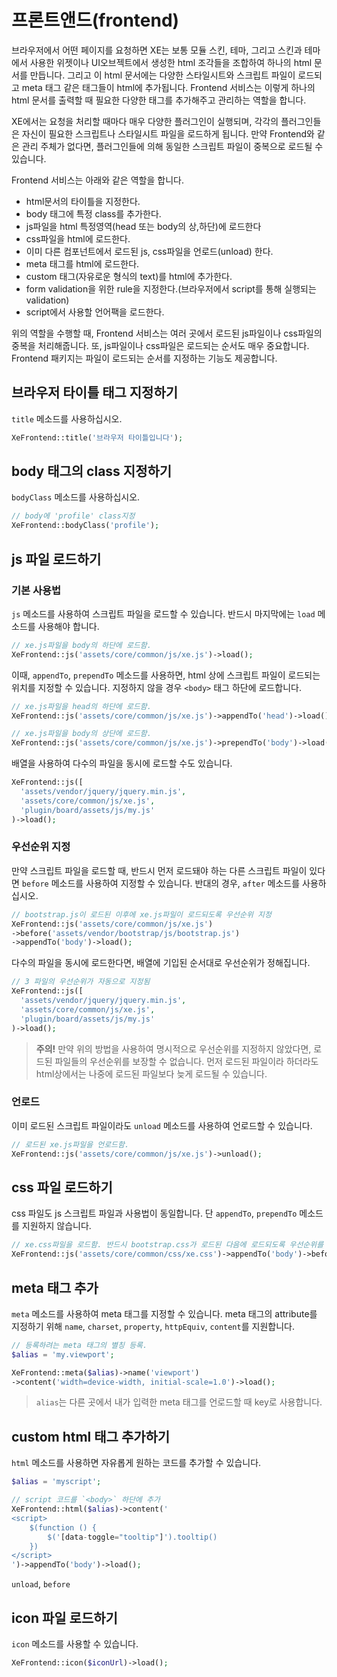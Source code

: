 # 프론트앤드(frontend)

브라우저에서 어떤 페이지를 요청하면 XE는 보통 모듈 스킨, 테마, 그리고 스킨과 테마에서 사용한 위젯이나 UI오브젝트에서 생성한 html 조각들을 조합하여 하나의 html 문서를 만듭니다. 그리고 이 html 문서에는 다양한 스타일시트와 스크립트 파일이 로드되고 meta 태그 같은 태그들이 html에 추가됩니다. Frontend 서비스는 이렇게 하나의 html 문서를 출력할 때 필요한 다양한 태그를 추가해주고 관리하는 역할을 합니다.

XE에서는 요청을 처리할 때마다 매우 다양한 플러그인이 실행되며, 각각의 플러그인들은 자신이 필요한 스크립트나 스타일시트 파일을 로드하게 됩니다. 만약 Frontend와 같은 관리 주체가 없다면, 플러그인들에 의해 동일한 스크립트 파일이 중복으로 로드될 수 있습니다.

Frontend 서비스는 아래와 같은 역할을 합니다.

- html문서의 타이틀을 지정한다.
- body 태그에 특정 class를 추가한다.
- js파일을 html 특정영역(head 또는 body의 상,하단)에 로드한다
- css파일을 html에 로드한다.
- 이미 다른 컴포넌트에서 로드된 js, css파일을 언로드(unload) 한다.
- meta 태그를 html에 로드한다.
- custom 태그(자유로운 형식의 text)를 html에 추가한다.
- form validation을 위한 rule을 지정한다.(브라우저에서 script를 통해 실행되는 validation)
- script에서 사용할 언어팩을 로드한다.

위의 역할을 수행할 때, Frontend 서비스는 여러 곳에서 로드된 js파일이나 css파일의 중복을 처리해줍니다. 또, js파일이나 css파일은 로드되는 순서도 매우 중요합니다. Frontend 패키지는 파일이 로드되는 순서를 지정하는 기능도 제공합니다.


## 브라우저 타이틀 태그 지정하기

`title` 메소드를 사용하십시오.

```php
XeFrontend::title('브라우저 타이틀입니다');
```

## body 태그의 class 지정하기

`bodyClass` 메소드를 사용하십시오.

```php
// body에 'profile' class지정
XeFrontend::bodyClass('profile');
```

## js 파일 로드하기

### 기본 사용법

`js` 메소드를 사용하여 스크립트 파일을 로드할 수 있습니다. 반드시 마지막에는 `load` 메소드를 사용해야 합니다.

```php
// xe.js파일을 body의 하단에 로드함.
XeFrontend::js('assets/core/common/js/xe.js')->load();
```
이때, `appendTo`, `prependTo` 메소드를 사용하면, html 상에 스크립트 파일이 로드되는 위치를 지정할 수 있습니다. 지정하지 않을 경우 `<body>` 태그 하단에 로드합니다.

```php
// xe.js파일을 head의 하단에 로드함.
XeFrontend::js('assets/core/common/js/xe.js')->appendTo('head')->load();

// xe.js파일을 body의 상단에 로드함.
XeFrontend::js('assets/core/common/js/xe.js')->prependTo('body')->load();
```

배열을 사용하여 다수의 파일을 동시에 로드할 수도 있습니다.

```php
XeFrontend::js([
  'assets/vendor/jquery/jquery.min.js',
  'assets/core/common/js/xe.js',
  'plugin/board/assets/js/my.js'
)->load();
```


### 우선순위 지정

만약 스크립트 파일을 로드할 때, 반드시 먼저 로드돼야 하는 다른 스크립트 파일이 있다면 `before` 메소드를 사용하여 지정할 수 있습니다. 반대의 경우, `after` 메소드를 사용하십시오.

```php
// bootstrap.js이 로드된 이후에 xe.js파일이 로드되도록 우선순위 지정
XeFrontend::js('assets/core/common/js/xe.js')
->before('assets/vendor/bootstrap/js/bootstrap.js')
->appendTo('body')->load();
```

다수의 파일을 동시에 로드한다면, 배열에 기입된 순서대로 우선순위가 정해집니다.

```php
// 3 파일의 우선순위가 자동으로 지정됨
XeFrontend::js([
  'assets/vendor/jquery/jquery.min.js',
  'assets/core/common/js/xe.js',
  'plugin/board/assets/js/my.js'
)->load();
```

> **주의!** 만약 위의 방법을 사용하여 명시적으로 우선순위를 지정하지 않았다면, 로드된 파일들의 우선순위를 보장할 수 없습니다. 먼저 로드된 파일이라 하더라도 html상에서는 나중에 로드된 파일보다 늦게 로드될 수 있습니다.


### 언로드

이미 로드된 스크립트 파일이라도 `unload` 메소드를 사용하여 언로드할 수 있습니다.

```php
// 로드된 xe.js파일을 언로드함.
XeFrontend::js('assets/core/common/js/xe.js')->unload();
```

## css 파일 로드하기

css 파일도 js 스크립트 파일과 사용법이 동일합니다.
단 `appendTo`, `prependTo` 메소드를 지원하지 않습니다.

```php
// xe.css파일을 로드함. 반드시 bootstrap.css가 로드된 다음에 로드되도록 우선순위를 지정
XeFrontend::js('assets/core/common/css/xe.css')->appendTo('body')->before('assets/vendor/bootstrap.css')->load();
```

## meta 태그 추가

`meta` 메소드를 사용하여 meta 태그를 지정할 수 있습니다.
meta 태그의 attribute를 지정하기 위해
`name`, `charset`, `property`, `httpEquiv`, `content`를 지원합니다.

```php
// 등록하려는 meta 태그의 별칭 등록.
$alias = 'my.viewport';

XeFrontend::meta($alias)->name('viewport')
->content('width=device-width, initial-scale=1.0')->load();
```

> `alias`는 다른 곳에서 내가 입력한 meta 태그를 언로드할 때 key로 사용합니다.

## custom html 태그 추가하기

`html` 메소드를 사용하면 자유롭게 원하는 코드를 추가할 수 있습니다.

```php
$alias = 'myscript';

// script 코드를 `<body>` 하단에 추가
XeFrontend::html($alias)->content('
<script>
    $(function () {
        $('[data-toggle="tooltip"]').tooltip()
    })
</script>
')->appendTo('body')->load();
```

`unload`, `before`

## icon 파일 로드하기

`icon` 메소드를 사용할 수 있습니다.

```php
XeFrontend::icon($iconUrl)->load();
```